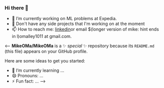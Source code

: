 ### Hi there 👋
- 🔭 I’m currently working on ML problems at Expedia.
- 🤔 Don't have any side projects that I'm working on at the moment
- 📫 How to reach me: [linkedin](https://www.linkedin.com/in/momalle/)or email $(longer version of mike: hint ends in l)omalley1011 at gmail.com.


<-- 
**MikeOMa/MikeOMa** is a ✨ _special_ ✨ repository because its `README.md` (this file) appears on your GitHub profile.

Here are some ideas to get you started:
- 🌱 I’m currently learning ...
- 😄 Pronouns: ...
- ⚡ Fun fact: ...
-->
